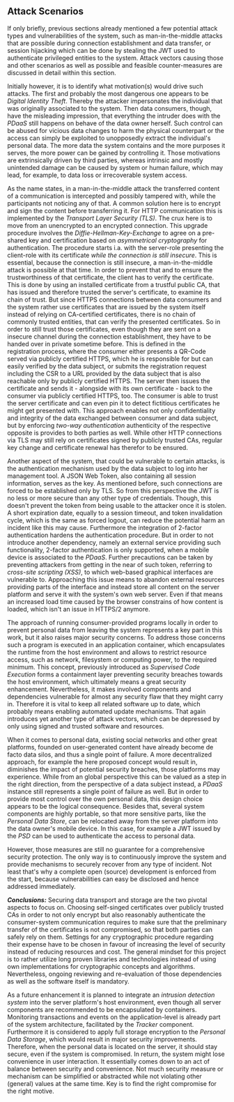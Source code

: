 ## Attack Scenarios



If only briefly, previous sections already mentioned a few potential attack types and 
vulnerabilities of the system, such as man-in-the-middle attacks that are possible during connection
establishment and data transfer, or session hijacking which can be done by stealing the JWT used to 
authenticate privileged entities to the system. Attack vectors causing those and other scenarios 
as well as possible and feasible counter-measures are discussed in detail within this section.



Initially however, it is to identify what motivation(s) would drive such attacks. The first and 
probably the most dangerous one appears to be *Digital Identity Theft*. Thereby the attacker 
impersonates the individual that was originally associated to the system. Then data consumers, 
though, have the misleading impression, that everything the intruder does with the *PDaaS* still 
happens on behave of the data owner herself. Such control can be abused for vicious data changes to 
harm the physical counterpart or the access can simply be exploited to unopposedly extract the 
individual's personal data. The more data the system contains and the more purposes it serves, the 
more power can be gained by controlling it. Those motivations are extrinsically driven by third 
parties, whereas intrinsic and mostly unintended damage can be caused by system or human failure, 
which may lead, for example, to data loss or irrecoverable system access.

As the name states, in a man-in-the-middle attack the transferred content of a communication is 
intercepted and possibly tampered with, while the participants not noticing any of that. A common 
solution here is to encrypt and sign the content before transferring it. For HTTP communication this 
is implemented by the *Transport Layer Security (TLS)*. The crux here is to move from an unencrypted
to an encrypted connection. This upgrade procedure involves the *Diffie-Hellman-Key-Exchange* to 
agree on a pre-shared key and certification based on *asymmetrical cryptography* for authentication. 
The procedure starts i.a. with the server-role presenting the client-role with its certificate 
*while the connection is still insecure*. This is essential, because the connection is still 
insecure, a man-in-the-middle attack is possible at that time. In order to prevent that and to 
ensure the trustworthiness of that certificate, the client has to verify the certificate. This is 
done by using an installed certificate from a trustful public CA, that has issued and therefore 
trusted the server's certificate, to examine its chain of trust.
But since HTTPS connections between data consumers and the system rather use certificates that are 
issued by the system itself instead of relying on CA-certified certificates, there is no chain of 
commonly trusted entities, that can verify the presented certificates. So in order to still trust
those certificates, even though they are sent on a insecure channel during the connection 
establishment, they have to be handed over in private sometime before. This is defined in the  
registration process, where the consumer either presents a QR-Code served via publicly certified 
HTTPS, which he is responsible for but can easily verified by the data subject, or submits the 
registration request including the CSR to a URL provided by the data subject that is also reachable 
only by publicly certified HTTPS. The server then issues the certificate and sends it - alongside 
with its own certificate - back to the consumer via publicly certified HTTPS, too. The consumer is 
able to trust the server certificate and can even pin it to detect fictitious certificates he might 
get presented with. 
This approach enables not only confidentiality and integrity of the data exchanged between consumer 
and data subject, but by enforcing *two-way authentication* authenticity of the respective opposite 
is provides to both parties as well. While other HTTP connections via TLS may still rely on 
certificates signed by publicly trusted CAs, regular key change and certificate renewal has therefor 
to be ensured.

Another aspect of the system, that could be vulnerable to certain attacks, is the authentication 
mechanism used by the data subject to log into her management tool. A JSON Web Token, also 
containing all session information, serves as the key. As mentioned before, such connections are 
forced to be established only by TLS. So from this perspective the JWT is no less or more secure 
than any other type of credentials. Though, this doesn't prevent the token from being usable to the 
attacker once it is stolen. A short expiration date, equally to a session timeout, and token 
invalidation cycle, which is the same as forced logout, can reduce the potential harm an incident 
like this may cause. Furthermore the integration of 2-factor authentication hardens the 
authentication procedure. But in order to not introduce another dependency, namely an external 
service providing such functionality, 2-factor authentication is only supported, when a mobile 
device is associated to the *PDaaS*.
Further precautions can be taken by preventing attackers from getting in the near of such token, 
referring to *cross-site scripting (XSS)*, to which web-based graphical interfaces are vulnerable 
to. Approaching this issue means to abandon external resources providing parts of the interface
and instead store all content on the server platform and serve it with the system's own web server.
Even if that means an increased load time caused by the browser constrains of how content is loaded,
which isn't an issue in HTTPS/2 anymore.

The approach of running consumer-provided programs locally in order to prevent personal data from 
leaving the system represents a key part in this work, but it also raises major security concerns. 
To address those concerns such a program is executed in an application container, which encapsulates
the runtime from the host environment and allows to restrict resource access, such as network, 
filesystem or computing power, to the required minimum. This concept, previously introduced as 
*Supervised Code Execution* forms a containment layer preventing security breaches towards the host
environment, which ultimately means a great security enhancement.
Nevertheless, it makes involved components and dependencies vulnerable for almost any security flaw 
that they might carry in. Therefore it is vital to keep all related software up to date, which 
probably means enabling automated update mechanisms. That again introduces yet another type of 
attack vectors, which can be depressed by only using signed and trusted software and resources.

When it comes to personal data, existing social networks and other great platforms, founded on 
user-generated content have already become de facto data silos, and thus a single point of failure.
A more decentralized approach, for example the here proposed concept would result in, diminishes the 
impact of potential security breaches, those platforms may experience. While from an global 
perspective this can be valued as a step in the right direction, from the perspective of a data 
subject instead, a *PDaaS* instance still represents a single point of failure as well. But in order 
to provide most control over the own personal data, this design choice appears to be the logical 
consequence. Besides that, several system components are highly portable, so that more sensitive 
parts, like the *Personal Data Store*, can be relocated away from the server platform into the data 
owner's mobile device. In this case, for example a JWT issued by the *PSD* can be used to 
authenticate the access to personal data. 

However, those measures are still no guarantee for a comprehensive security protection. The only way 
is to continuously improve the system and provide mechanisms to securely recover from any type of 
incident. Not least that's why a complete open (source) development is enforced from the start, 
because vulnerabilities can easy be disclosed and hence addressed immediately. 



*__Conclusions:__*
Securing data transport and storage are the two pivotal aspects to focus on. Choosing self-singed 
certificates over publicly trusted CAs in order to not only encrypt but also reasonably authenticate 
the consumer-system communication requires to make sure that the preliminary transfer of the 
certificates is not compromised, so that both parties can safely rely on them. Settings for any 
cryptographic procedure regarding their expense have to be chosen in favour of increasing the level 
of security instead of reducing resources and cost. The general mindset for this project is to 
rather utilize long proven libraries and technologies instead of using own implementations for
cryptographic concepts and algorithms. Nevertheless, ongoing reviewing and re-evaluation of those 
dependencies as well as the software itself is mandatory.

As a future enhancement it is planned to integrate an *intrusion detection system* into the server 
platform's host environment, even though all server components are recommended to be encapsulated 
by containers. Monitoring transactions and events on the application-level is already part of the 
system architecture, facilitated by the *Tracker* component.
Furthermore it is considered to apply full storage encryption to the *Personal Data Storage*, which 
would result in major security improvements. Therefore, when the personal data is located on the 
server, it should stay secure, even if the system is compromised. In return, the system might lose 
convenience in user interaction.
It essentially comes down to an act of balance between security and convenience. Not much security 
measure or mechanism can be simplified or abstracted while not violating other (general) values at 
the same time. Key is to find the right compromise for the right motive.
